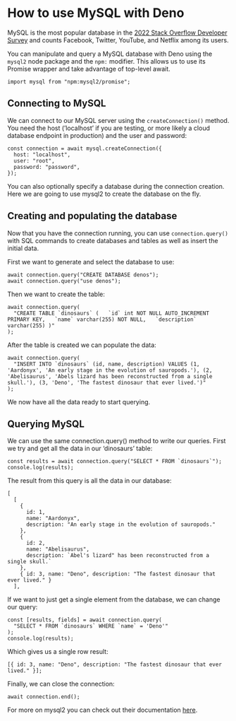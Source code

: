 # How to use MySQL with Deno

MySQL is the most popular database in the [2022 Stack Overflow Developer Survey](https://survey.stackoverflow.co/2022/#most-popular-technologies-database) and counts Facebook, Twitter, YouTube, and Netflix among its users.

You can manipulate and query a MySQL database with Deno using the `mysql2` node package and the `npm:` modifier. This allows us to use its Promise wrapper and take advantage of top-level await.

```tsx
import mysql from "npm:mysql2/promise";
```

## Connecting to MySQL

We can connect to our MySQL server using the `createConnection()` method. You need the host (’localhost’ if you are testing, or more likely a cloud database endpoint in production) and the user and password:

```tsx
const connection = await mysql.createConnection({
  host: "localhost",
  user: "root",
  password: "password",
});
```

You can also optionally specify a database during the connection creation. Here we are going to use mysql2 to create the database on the fly.

## Creating and populating the database

Now that you have the connection running, you can use `connection.query()` with SQL commands to create databases and tables as well as insert the initial data.

First we want to generate and select the database to use:

```tsx
await connection.query("CREATE DATABASE denos");
await connection.query("use denos");
```

Then we want to create the table:

```tsx
await connection.query(
  "CREATE TABLE `dinosaurs` (   `id` int NOT NULL AUTO_INCREMENT PRIMARY KEY,   `name` varchar(255) NOT NULL,   `description` varchar(255) )"
);
```

After the table is created we can populate the data:

```tsx
await connection.query(
  "INSERT INTO `dinosaurs` (id, name, description) VALUES (1, 'Aardonyx', 'An early stage in the evolution of sauropods.'), (2, 'Abelisaurus', 'Abels lizard has been reconstructed from a single skull.'), (3, 'Deno', 'The fastest dinosaur that ever lived.')"
);
```

We now have all the data ready to start querying.

## Querying MySQL

We can use the same connection.query() method to write our queries. First we try and get all the data in our ‘dinosaurs’ table:

```tsx
const results = await connection.query("SELECT * FROM `dinosaurs`");
console.log(results);
```

The result from this query is all the data in our database:

```tsx
[
  [
    {
      id: 1,
      name: "Aardonyx",
      description: "An early stage in the evolution of sauropods."
    },
    {
      id: 2,
      name: "Abelisaurus",
      description: `Abel's lizard" has been reconstructed from a single skull.`
    },
    { id: 3, name: "Deno", description: "The fastest dinosaur that ever lived." }
  ],
```

If we want to just get a single element from the database, we can change our query:

```tsx
const [results, fields] = await connection.query(
  "SELECT * FROM `dinosaurs` WHERE `name` = 'Deno'"
);
console.log(results);
```

Which gives us a single row result:

```tsx
[{ id: 3, name: "Deno", description: "The fastest dinosaur that ever lived." }];
```

Finally, we can close the connection:

```tsx
await connection.end();
```

For more on mysql2 you can check out their documentation [here](https://github.com/sidorares/node-mysql2).
